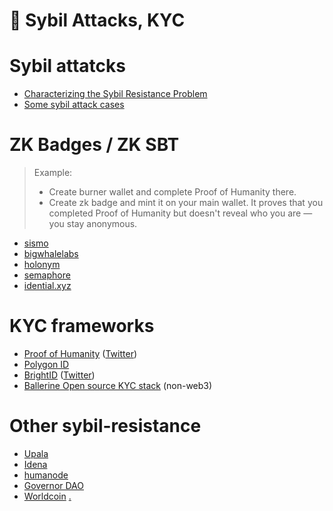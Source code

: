 # 👥 Sybil Attacks, KYC

# Sybil attatcks
- [Characterizing the Sybil Resistance Problem](https://gov.gitcoin.co/t/characterizing-the-sybil-resistance-problem/11235)
- [Some sybil attack cases](https://twitter.com/Auri_0x/status/1587041279010930688)

# ZK Badges / ZK SBT
> Example: 
> - Create burner wallet and complete Proof of Humanity there.
> - Create zk badge and mint it on your main wallet. It proves that you completed Proof of Humanity but doesn't reveal who you are — you stay anonymous.

- [sismo](https://www.sismo.io/)
- [bigwhalelabs](https://bigwhalelabs.com/)
- [holonym](https://www.holonym.id/)
- [semaphore](https://semaphore.appliedzkp.org/)
- [idential.xyz](https://www.idential.xyz/)

# KYC frameworks
- [Proof of Humanity](http://proofofhumanity.id/) ([Twitter](https://twitter.com/proofofhumanity))
- [Polygon ID](https://polygon.technology/polygon-id)
- [BrightID](http://www.brightid.org/) ([Twitter](https://twitter.com/BrightIDProject))
- [Ballerine Open source KYC stack](https://github.com/ballerine-io/ballerine) (non-web3)

# Other sybil-resistance
- [Upala](https://twitter.com/TheUpala)
- [Idena](https://www.idena.io/)
- [humanode](https://humanode.io/)
- [Governor DAO](https://www.governordao.org/)
- [Worldcoin](https://worldcoin.org/)
[.](https://twitter.com/proofofhumanity/status/1563643336052834304)